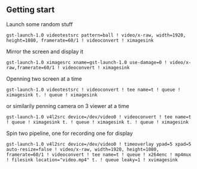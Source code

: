## Getting start

Launch some random stuff
```
gst-launch-1.0 videotestsrc pattern=ball ! video/x-raw, width=1920, height=1080, framerate=60/1 ! videoconvert ! ximagesink
```

Mirror the screen and display it
```
gst-launch-1.0 ximagesrc xname=gst-launch-1.0 use-damage=0 ! video/x-raw,framerate=60/1 ! videoconvert ! ximagesink
```

Openning two screen at a time
```
gst-launch-1.0 videotestsrc ! videoconvert ! tee name=t ! queue ! ximagesink t. ! queue ! ximagesink
```

or similarily penning camera on 3 viewer at a time
```
gst-launch-1.0 v4l2src device=/dev/video0 ! videoconvert ! tee name=t ! queue ! ximagesink t. ! queue ! ximagesink t. ! queue ! ximagesink
``` 

Spin two pipeline, one for recording one for display
```
gst-launch-1.0 v4l2src device=/dev/video0 ! timeoverlay ypad=5 xpad=5 auto-resize=false ! video/x-raw, width=1920, height=1080, framerate=60/1 ! videoconvert ! tee name=t ! queue ! x264enc ! mp4mux ! filesink location="video.mp4" t. ! queue leaky=1 ! xvimagesink
```